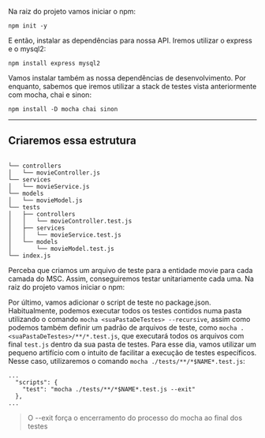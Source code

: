 Na raiz do projeto vamos iniciar o npm:

```
npm init -y
```
E então, instalar as dependências para nossa API. Iremos utilizar o express e o mysql2:

```
npm install express mysql2
```
Vamos instalar também as nossa dependências de desenvolvimento. Por enquanto, sabemos que iremos utilizar a stack de testes vista anteriormente com mocha, chai e sinon:

```
npm install -D mocha chai sinon
```

---

## Criaremos essa estrutura

```

└── controllers
│   └── movieController.js
└── services
│   └── movieService.js
└── models
│   └── movieModel.js
└── tests
│   ├── controllers
│   │   └── movieController.test.js
│   ├── services
│   │   └── movieService.test.js
│   └── models
│       └── movieModel.test.js
└── index.js
```

Perceba que criamos um arquivo de teste para a entidade movie para cada camada do MSC. Assim, conseguiremos testar unitariamente cada uma.
Na raiz do projeto vamos iniciar o npm:


Por último, vamos adicionar o script de teste no package.json.
Habitualmente, podemos executar todos os testes contidos numa pasta utilizando o comando `mocha <suaPastaDeTestes> --recursive`, assim como podemos também definir um padrão de arquivos de teste, como `mocha .<suaPastaDeTestes>/**/*.test.js`, que executará todos os arquivos com final `test.js` dentro da sua pasta de testes.
Para esse dia, vamos utilizar um pequeno artifício com o intuito de facilitar a execução de testes específicos. Nesse caso, utilizaremos o comando `mocha ./tests/**/*$NAME*.test.js`:

```
...
  "scripts": {
    "test": "mocha ./tests/**/*$NAME*.test.js --exit"
  },
...

```
> O --exit força o encerramento do processo do mocha ao final dos testes